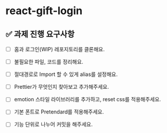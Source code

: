 # react-gift-login
## ✅ 과제 진행 요구사항
- [ ] 홈과 로그인(WIP) 레포지토리를 클론해요.
- [ ] 불필요한 파일, 코드를 정리해요.
- [ ] 절대경로로 Import 할 수 있게 alias를 설정해요.
- [ ] Prettier가 무엇인지 찾아보고 추가해주세요.
- [ ] emotion 스타일 라이브러리를 추가하고, reset css를 적용해주세요.
- [ ] 기본 폰트로 Pretendard를 적용해주세요.
- [ ] 기능 단위로 나누어 커밋을 해주세요.

